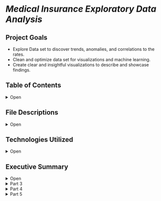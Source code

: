 

# *Medical Insurance Exploratory Data Analysis*

## Project Goals 

- Explore Data set to discover trends, anomalies, and correlations to the rates.
- Clean and optimize data set for visualizations and machine learning.
- Create clear and insightful visualizations to describe and showcase findings.



## Table of Contents

<details>
    <summary>Open</summary>

        1. File Descriptions
        2. Technologies Used
        3. Executive Summary

</details>

## File Descriptions

<details>
    <summary>Open</summary>

- insurance.csv: data pre-clean.
- Medical_Insurance_Project.ipynb: jupyter notebook on data anaylsis.

</details>

## Technologies Utilized

<details>
    <summary>Open</summary>

        1. Python3
        2. Pandas
        3. Matplotlib
        4. Seaborn
        5. Sci-py
        6. Numpy
        7. Sci-kit learn

</details>

 ## Executive Summary
<details>
    <summary>Open</summary>
    <h2>Primary Goals</h2>

    <p>The goals I set out for this project was to collaborate with data analyst Corey Arrington on a portfolio piece that showcases a range of our abilities. Furthermore I set out to create value for those interested investing into medical insurance, helping them understand the variables and features that contribute to the pricing model. This is a high level overview and not specific to one company or a one solution that speaks for all companies."</p>


### Library Imports
<details>
    <summary>Part 1</summary>

    <h3>Importing required Libraries, Loading into Dataframe</h3>
    <p>The require libraries included the utilization of primarily pandas, numpy, matplotlib, and seaborn. The inclusion of sklearn was for preprocessing.</p>
</details>

<details>
    <summary>Part 2</summary>
    <h3>Early Eda</h3>
    <p> This portion focused primarily on understanding the key statistics
    and evaluation of the data frame. These findings were as follows:
    <h5>Max Value</h5>
<img src="https://github.com/AlignedMind/Pokedex_EDA_Project/blob/master/Analysis_Images/attack_violin.png?raw=true" alt="Max Value">
    The max values showed a high of 64 in age, 53.13 in BMI, 5 in children, and lastly $63770.40 in charges.
    <h5>Min Value</h5>
<img src="https://github.com/AlignedMind/Pokedex_EDA_Project/blob/master/Analysis_Images/speed_violin.png?raw=true" alt="Min Value">
    The min values showed a low of 18 in age, 15.96 in BMI, 0 in children, and lastly $1121.87 in charges.
</details>
  <h5>Mean Value</h5>
<img src="https://github.com/AlignedMind/Pokedex_EDA_Project/blob/master/Analysis_Images/speed_violin.png?raw=true" alt="Mean Value">
    The mean values showed a average of 39 in age, 30 in BMI, 1 in children, and lastly $13270.42 in charges.
</details>
<details>
    <summary>Part 3</summary>
    <h3>Data Visualization</h3>
    <h5>Histogram: BMI</h5>
<img src="https://github.com/AlignedMind/Pokedex_EDA_Project/blob/master/Analysis_Images/ps_barplot.png?raw=true" alt="Histogram: BMI">
 -----
    <h5>Histogram: Charges</h5>
<img src="https://github.com/AlignedMind/Pokedex_EDA_Project/blob/master/Analysis_Images/ss_barplot.png?raw=true" alt="Histogram: Charges">
 -----
    <h5>Histogram: Age</h5>
<img src="https://github.com/AlignedMind/Pokedex_EDA_Project/blob/master/Analysis_Images/wall_barplot.png?raw=true" alt="Histogram: Age">
 -----
    <h5>Histogram: Children</h5>
<img src="https://github.com/AlignedMind/Pokedex_EDA_Project/blob/master/Analysis_Images/pt_barplot.png?raw=true" alt="Histogram: Children">
 -----
    <h5>HeatMap: Correlation</h5>
<img src="https://github.com/AlignedMind/Pokedex_EDA_Project/blob/master/Analysis_Images/st_barplot.png?raw=true" alt="HeatMap: Correlation">
 -----
    <h5>Category Plot: Side By Side Bar Plot</h5>
<img src="https://github.com/AlignedMind/Pokedex_EDA_Project/blob/master/Analysis_Images/point_plot.png?raw=true" alt="Category Side By Side Bar Plot">
 -----
    <h5>Scatter Plot: Regressors </h5>
<img src="https://github.com/AlignedMind/Pokedex_EDA_Project/blob/master/Analysis_Images/point_plot.png?raw=true" alt="Category Side By Side Bar Plot">
<p>
- Clear Regression pattern, bottom details that the older you become there is an increase in charges in addition to the higher bmi

- Second regression pattern shows that individuals with low bmi's that are smokers pay nearly the same as high bmi non smokers.

- Third regression pattern shows higher bmi that are smokers pay alot more the older they become.
</p>
</details>

<details>
    <summary>Part 4</summary>
    <h3>Summarizing Findings</h3>
    <h4>Who pays more in medical insurance and why ?</h4>
    <p>Smokers carry the highest correlated inflation to price at .78, next comes the age variable at .29 and then rounding the top 3 is bmi at .19. Given these features there is a clear pattern the older and the heavier you are there is a increase on the price you pay. Whereas no matter your age or weight if you smoke there is a sustantial increase on the individuals medical insurance cost. Men on average pay more than women when factoring in smoking and women pay more when considering non-smokers.</p>
    <div>
</details>
    <details>
    <summary>Part 5</summary>
    <h3>Closing Thoughts</h3>
    <p> This project is part 1 of a whole, the next portion will serve as a machine learning project. Utilizing ensemble learning to predict charges based on the present features of this data set.
    </p>
</details>
